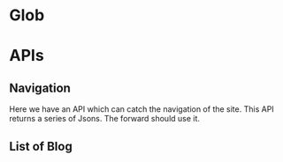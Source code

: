Glob
===

# APIs

## Navigation

Here we have an API which can catch the navigation of the site.
This API returns a series of Jsons.
The forward should use it.

## List of Blog

